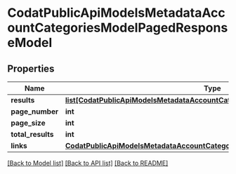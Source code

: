 # CodatPublicApiModelsMetadataAccountCategoriesModelPagedResponseModel

## Properties
Name | Type | Description | Notes
------------ | ------------- | ------------- | -------------
**results** | [**list[CodatPublicApiModelsMetadataAccountCategoriesModel]**](CodatPublicApiModelsMetadataAccountCategoriesModel.md) |  | [optional] 
**page_number** | **int** |  | [optional] 
**page_size** | **int** |  | [optional] 
**total_results** | **int** |  | [optional] 
**links** | [**CodatPublicApiModelsMetadataAccountCategoriesModelPagedResponseLinksModel**](CodatPublicApiModelsMetadataAccountCategoriesModelPagedResponseLinksModel.md) |  | [optional] 

[[Back to Model list]](../README.md#documentation-for-models) [[Back to API list]](../README.md#documentation-for-api-endpoints) [[Back to README]](../README.md)

